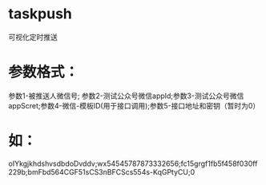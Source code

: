 # taskpush
可视化定时推送
# 参数格式：
  参数1-被推送人微信号; 参数2-测试公众号微信appId;参数3-测试公众号微信appScret;参数4-微信-模板ID(用于接口调用);参数5-接口地址和密钥（暂时为0）
# 如：
  oIYkgjkhdshvsdbdoDvddv;wx54545787873332656;fc15grgf1fb5f458f030ff229b;bmFbd564CGF51sCS3nBFCScs554s-KqGPtyCU;0
